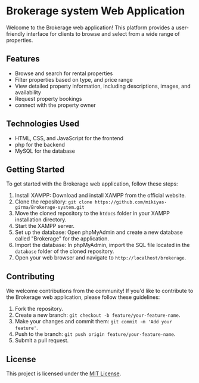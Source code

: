 # Brokerage system Web Application

Welcome to the Brokerage web application! This platform provides a user-friendly interface for clients to browse and select from a wide range of properties.

## Features

- Browse and search for rental properties
- Filter properties based on type, and price range
- View detailed property information, including descriptions, images, and availability
- Request property bookings
- connect with the property owner

## Technologies Used

- HTML, CSS, and JavaScript for the frontend
- php for the backend
- MySQL for the database

## Getting Started

To get started with the Brokerage web application, follow these steps:

1. Install XAMPP: Download and install XAMPP from the official website.
2. Clone the repository: `git clone https://github.com/mikiyas-girma/Brokerage-system.git`
3. Move the cloned repository to the `htdocs` folder in your XAMPP installation directory.
4. Start the XAMPP server.
5. Set up the database: Open phpMyAdmin and create a new database called "Brokerage" for the application.
6. Import the database: In phpMyAdmin, import the SQL file located in the `database` folder of the cloned repository.
7. Open your web browser and navigate to `http://localhost/brokerage`.

## Contributing

We welcome contributions from the community! If you'd like to contribute to the Brokerage web application, please follow these guidelines:

1. Fork the repository.
2. Create a new branch: `git checkout -b feature/your-feature-name`.
3. Make your changes and commit them: `git commit -m 'Add your feature'`.
4. Push to the branch: `git push origin feature/your-feature-name`.
5. Submit a pull request.

## License

This project is licensed under the [MIT License](LICENSE).

